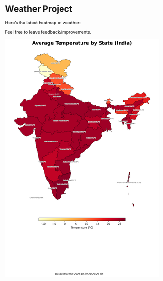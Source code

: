 # Weather Project

Here’s the latest heatmap of weather:

Feel free to leave feedback/improvements.

![India Heatmap](docs/assets/india_heatmap.png?v=0229B7)
